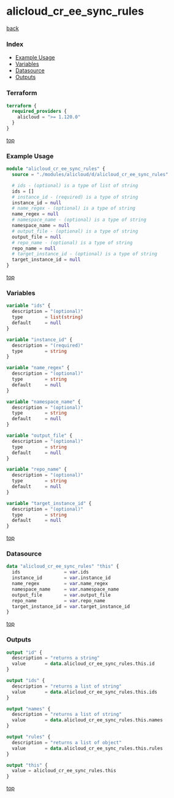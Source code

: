# alicloud_cr_ee_sync_rules

[back](../alicloud.md)

### Index

- [Example Usage](#example-usage)
- [Variables](#variables)
- [Datasource](#datasource)
- [Outputs](#outputs)

### Terraform

```terraform
terraform {
  required_providers {
    alicloud = ">= 1.120.0"
  }
}
```

[top](#index)

### Example Usage

```terraform
module "alicloud_cr_ee_sync_rules" {
  source = "./modules/alicloud/d/alicloud_cr_ee_sync_rules"

  # ids - (optional) is a type of list of string
  ids = []
  # instance_id - (required) is a type of string
  instance_id = null
  # name_regex - (optional) is a type of string
  name_regex = null
  # namespace_name - (optional) is a type of string
  namespace_name = null
  # output_file - (optional) is a type of string
  output_file = null
  # repo_name - (optional) is a type of string
  repo_name = null
  # target_instance_id - (optional) is a type of string
  target_instance_id = null
}
```

[top](#index)

### Variables

```terraform
variable "ids" {
  description = "(optional)"
  type        = list(string)
  default     = null
}

variable "instance_id" {
  description = "(required)"
  type        = string
}

variable "name_regex" {
  description = "(optional)"
  type        = string
  default     = null
}

variable "namespace_name" {
  description = "(optional)"
  type        = string
  default     = null
}

variable "output_file" {
  description = "(optional)"
  type        = string
  default     = null
}

variable "repo_name" {
  description = "(optional)"
  type        = string
  default     = null
}

variable "target_instance_id" {
  description = "(optional)"
  type        = string
  default     = null
}
```

[top](#index)

### Datasource

```terraform
data "alicloud_cr_ee_sync_rules" "this" {
  ids                = var.ids
  instance_id        = var.instance_id
  name_regex         = var.name_regex
  namespace_name     = var.namespace_name
  output_file        = var.output_file
  repo_name          = var.repo_name
  target_instance_id = var.target_instance_id
}
```

[top](#index)

### Outputs

```terraform
output "id" {
  description = "returns a string"
  value       = data.alicloud_cr_ee_sync_rules.this.id
}

output "ids" {
  description = "returns a list of string"
  value       = data.alicloud_cr_ee_sync_rules.this.ids
}

output "names" {
  description = "returns a list of string"
  value       = data.alicloud_cr_ee_sync_rules.this.names
}

output "rules" {
  description = "returns a list of object"
  value       = data.alicloud_cr_ee_sync_rules.this.rules
}

output "this" {
  value = alicloud_cr_ee_sync_rules.this
}
```

[top](#index)